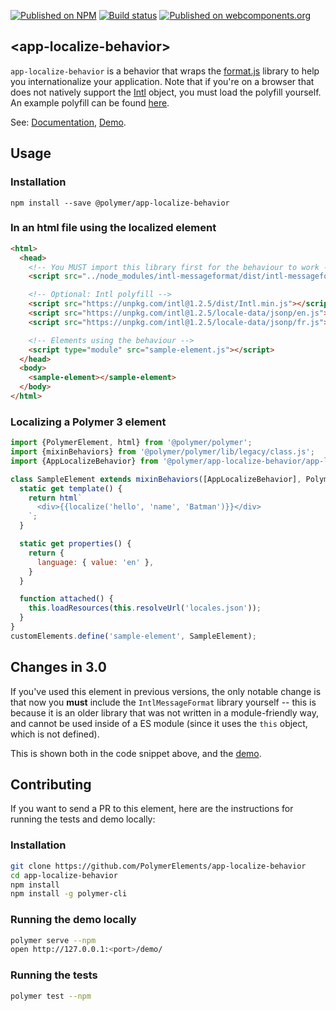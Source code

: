 [![Published on NPM](https://img.shields.io/npm/v/@polymer/app-localize-behavior.svg)](https://www.npmjs.com/package/@polymer/app-localize-behavior)
[![Build status](https://travis-ci.org/PolymerElements/app-localize-behavior.svg?branch=master)](https://travis-ci.org/PolymerElements/app-localize-behavior)
[![Published on webcomponents.org](https://img.shields.io/badge/webcomponents.org-published-blue.svg)](https://webcomponents.org/element/@polymer/app-localize-behavior)

## &lt;app-localize-behavior&gt;
`app-localize-behavior` is a behavior that wraps the [format.js](http://formatjs.io/) library to
help you internationalize your application. Note that if you're on a browser that
does not natively support the [Intl](https://developer.mozilla.org/en-US/docs/Web/JavaScript/Reference/Global_Objects/Intl)
object, you must load the polyfill yourself. An example polyfill can
be found [here](https://github.com/andyearnshaw/Intl.js/).

See: [Documentation](https://www.webcomponents.org/element/@polymer/app-localize-behavior),
  [Demo](https://www.webcomponents.org/element/@polymer/app-localize-behavior/demo/demo/index.html).

## Usage

### Installation
```
npm install --save @polymer/app-localize-behavior
```

### In an html file using the localized element
```html
<html>
  <head>
    <!-- You MUST import this library first for the behaviour to work -->
    <script src="../node_modules/intl-messageformat/dist/intl-messageformat.js"></script>

    <!-- Optional: Intl polyfill -->
    <script src="https://unpkg.com/intl@1.2.5/dist/Intl.min.js"></script>
    <script src="https://unpkg.com/intl@1.2.5/locale-data/jsonp/en.js"></script>
    <script src="https://unpkg.com/intl@1.2.5/locale-data/jsonp/fr.js"></script>

    <!-- Elements using the behaviour -->
    <script type="module" src="sample-element.js"></script>
  </head>
  <body>
    <sample-element></sample-element>
  </body>
</html>
```

### Localizing a Polymer 3 element
```js
import {PolymerElement, html} from '@polymer/polymer';
import {mixinBehaviors} from '@polymer/polymer/lib/legacy/class.js';
import {AppLocalizeBehavior} from '@polymer/app-localize-behavior/app-localize-behavior.js';

class SampleElement extends mixinBehaviors([AppLocalizeBehavior], PolymerElement) {
  static get template() {
    return html`
      <div>{{localize('hello', 'name', 'Batman')}}</div>
    `;
  }

  static get properties() {
    return {
      language: { value: 'en' },
    }
  }

  function attached() {
    this.loadResources(this.resolveUrl('locales.json'));
  }
}
customElements.define('sample-element', SampleElement);
```
## Changes in 3.0
If you've used this element in previous versions, the only notable change is that now
you **must** include the `IntlMessageFormat` library yourself -- this is because
it is an older library that was not written in a module-friendly way, and cannot
be used inside of a ES module (since it uses the `this` object, which is
not defined).

This is shown both in the code snippet above, and the [demo](https://github.com/PolymerElements/app-localize-behavior/blob/master/demo/index.html).
## Contributing
If you want to send a PR to this element, here are
the instructions for running the tests and demo locally:

### Installation
```sh
git clone https://github.com/PolymerElements/app-localize-behavior
cd app-localize-behavior
npm install
npm install -g polymer-cli
```

### Running the demo locally
```sh
polymer serve --npm
open http://127.0.0.1:<port>/demo/
```

### Running the tests
```sh
polymer test --npm
```

